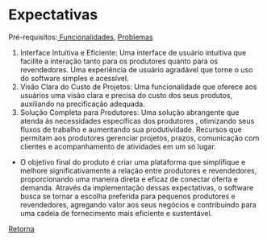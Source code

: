 # Expectativas

Pré-requisitos:<a href="funcionalidades.md"> Funcionalidades</a>, <a href="problemas.md"> Problemas</a> 

1. Interface Intuitiva e Eficiente:
Uma interface de usuário intuitiva que facilite a interação tanto para os produtores quanto para os revendedores.
Uma experiência de usuário agradável que torne o uso do software simples e acessível.
2. Visão Clara do Custo de Projetos:
Uma funcionalidade que oferece aos usuários uma visão clara e precisa do custo dos seus produtos, auxiliando na precificação adequada.
3. Solução Completa para Produtores:
Uma solução abrangente que atenda às necessidades específicas dos produtores , otimizando seus fluxos de trabalho e aumentando sua produtividade.
Recursos que permitam aos produtores gerenciar projetos, prazos, comunicação com clientes e acompanhamento de atividades em um só lugar.

- O objetivo final do produto é criar uma plataforma que simplifique e melhore significativamente a relação entre produtores e revendedores, proporcionando uma maneira direta e eficaz de conectar oferta e demanda. Através da implementação dessas expectativas, o software busca se tornar a escolha preferida para pequenos produtores e revendedores, agregando valor aos seus negócios e contribuindo para uma cadeia de fornecimento mais eficiente e sustentável.


[Retorna](../README.md)

